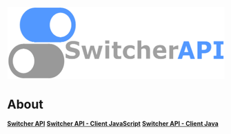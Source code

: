 ![Switcher API: Cloud-based Feature Flag API](https://github.com/petruki/switcherapi-assets/blob/master/logo/switcherapi_grey.png)

# About  
[**Switcher API**](https://github.com/petruki/switcher-api)
[**Switcher API - Client JavaScript**](https://github.com/petruki/switcher-client-master)
[**Switcher API - Client Java**](https://github.com/petruki/switcher-client)